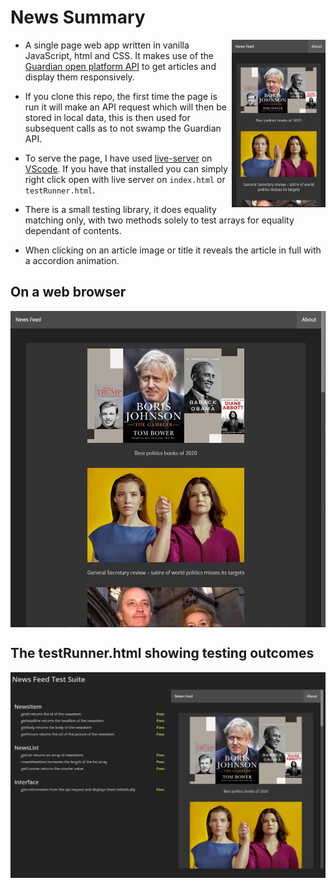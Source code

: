# News Summary
<img align="right" width="150" src="./docs/news-feed-mobile.png">

- A single page web app written in vanilla JavaScript, html and CSS. It makes use of the [Guardian open platform API](https://open-platform.theguardian.com/documentation/) to get articles and display them responsively.

- If you clone this repo, the first time the page is run it will make an API request which will then be stored in local data, this is then used for subsequent calls as to not swamp the Guardian API.

- To serve the page, I have used [live-server](https://ritwickdey.github.io/vscode-live-server/) on [VScode](https://code.visualstudio.com/). If you have that installed you can simply right click open with live server on `index.html` or `testRunner.html`.

- There is a small testing library, it does equality matching only, with two methods solely to test arrays for equality dependant of contents. 

- When clicking on an article image or title it reveals the article in full with a accordion animation.

## On a web browser
<img align="center" width="700" src="./docs/news-feed-large.png">

## The testRunner.html showing testing outcomes
<img align="center" width="800" src="./docs/news-feed-testing.png">